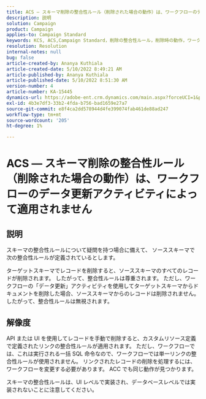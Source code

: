 ```yaml
---
title: ACS — スキーマ削除の整合性ルール（削除された場合の動作）は、ワークフローのデータ更新アクティビティによって適用されません
description: 説明
solution: Campaign
product: Campaign
applies-to: Campaign Standard
keywords: KCS, ACS,Campaign Standard，削除の整合性ルール，削除時の動作，ワークフロー，データを更新
resolution: Resolution
internal-notes: null
bug: false
article-created-by: Ananya Kuthiala
article-created-date: 5/10/2022 8:49:21 AM
article-published-by: Ananya Kuthiala
article-published-date: 5/10/2022 8:51:30 AM
version-number: 4
article-number: KA-15445
dynamics-url: https://adobe-ent.crm.dynamics.com/main.aspx?forceUCI=1&pagetype=entityrecord&etn=knowledgearticle&id=01894013-3ed0-ec11-a7b5-0022480a8e40
exl-id: 4b3e7df3-33b2-4fda-b756-bad1659e27a7
source-git-commit: e8f4ca2dd578944d4fe399074fab461de88ad247
workflow-type: tm+mt
source-wordcount: '205'
ht-degree: 1%

---
```


# ACS — スキーマ削除の整合性ルール（削除された場合の動作）は、ワークフローのデータ更新アクティビティによって適用されません

## 説明


スキーマの整合性ルールについて疑問を持つ場合に備えて、 ソーススキーマで次の整合性ルールが定義されているとします。



ターゲットスキーマでレコードを削除すると、ソーススキーマのすべてのレコードが削除されます。 したがって、整合性ルールは尊重されます。 ただし、ワークフローの「データ更新」アクティビティを使用してターゲットスキーマからドキュメントを削除した場合、ソーススキーマからのレコードは削除されません。 したがって、整合性ルールは無視されます。


## 解像度


API または UI を使用してレコードを手動で削除すると、カスタムリソース定義で定義されたリンクの整合性ルールが適用されます。 ただし、ワークフローでは、これは実行される一括 SQL 命令なので、ワークフローでは単一リンクの整合性ルールが使用されません。 リンクされたレコードの削除を処理するには、ワークフローを変更する必要があります。 ACC でも同じ動作が見つかります。

スキーマの整合性ルールは、UI レベルで実装され、データベースレベルでは実装されないことに注意してください。
